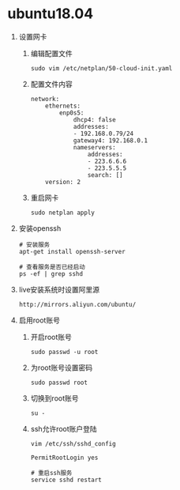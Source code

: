 # ubuntu18.04

1. 设置网卡

   1. 编辑配置文件

      ```shell
      sudo vim /etc/netplan/50-cloud-init.yaml
      ```

   2. 配置文件内容

      ```shell
      network:
          ethernets:
              enp0s5:
                  dhcp4: false
                  addresses:
                  - 192.168.0.79/24
                  gateway4: 192.168.0.1
                  nameservers:
                      addresses:
                      - 223.6.6.6
                      - 223.5.5.5
                      search: []
          version: 2
      ```

   3. 重启网卡

      ```shell
      sudo netplan apply
      ```

2. 安装openssh

   ```shell
   # 安装服务
   apt-get install openssh-server
   
   # 查看服务是否已经启动
   ps -ef | grep sshd
   ```

3. live安装系统时设置阿里源

   ```shell
   http://mirrors.aliyun.com/ubuntu/
   ```

4. 启用root账号

   1. 开启root账号

      ```shell
      sudo passwd -u root
      ```

   2. 为root账号设置密码

      ```shell
      sudo passwd root
      ```

   3. 切换到root账号

      ```shell
      su -
      ```

   4. ssh允许root账户登陆

      ```shell
      vim /etc/ssh/sshd_config
      
      PermitRootLogin yes
      
      # 重启ssh服务
      service sshd restart
      ```

      

   